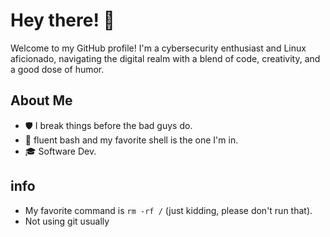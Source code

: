 # Hey there! 👋

Welcome to my GitHub profile! I'm a cybersecurity enthusiast and Linux aficionado, navigating the digital realm with a blend of code, creativity, and a good dose of humor. 

## About Me

- 🛡️ I break things before the bad guys do.
- 🐧 fluent bash and my favorite shell is the one I'm in.
- 🎓 Software Dev.


## info
- My favorite command is `rm -rf /` (just kidding, please don't run that).
- Not using git usually
